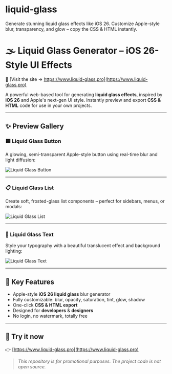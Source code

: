 # liquid-glass
Generate stunning liquid glass effects like iOS 26. Customize Apple-style blur, transparency, and glow – copy the CSS &amp; HTML instantly.

# 🌫️ Liquid Glass Generator – iOS 26-Style UI Effects

🔗 [Visit the site → https://www.liquid-glass.pro](https://www.liquid-glass.pro)

A powerful web-based tool for generating **liquid glass effects**, inspired by **iOS 26** and Apple's next-gen UI style. Instantly preview and export **CSS & HTML** code for use in your own projects.

---

## ✨ Preview Gallery

### 🟦 Liquid Glass Button  
A glowing, semi-transparent Apple-style button using real-time blur and light diffusion:

![Liquid Glass Button](https://www.liquid-glass.pro/img/liquid-glass-button.jpg)

---

### 📋 Liquid Glass List  
Create soft, frosted-glass list components – perfect for sidebars, menus, or modals:

![Liquid Glass List](https://www.liquid-glass.pro/img/liquid-glass-list.jpg)

---

### 📝 Liquid Glass Text  
Style your typography with a beautiful translucent effect and background lighting:

![Liquid Glass Text](https://www.liquid-glass.pro/img/liquid-glass-text.jpg)

---

## 🧩 Key Features

- Apple-style **iOS 26 liquid glass** blur generator
- Fully customizable: blur, opacity, saturation, tint, glow, shadow
- One-click **CSS & HTML export**
- Designed for **developers** & **designers**
- No login, no watermark, totally free

---

## 🚀 Try it now

👉 [https://www.liquid-glass.pro](https://www.liquid-glass.pro)

> _This repository is for promotional purposes. The project code is not open source._
